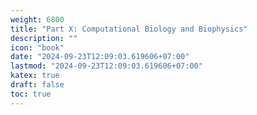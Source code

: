 ```yaml
---
weight: 6800
title: "Part X: Computational Biology and Biophysics"
description: ""
icon: "book"
date: "2024-09-23T12:09:03.619606+07:00"
lastmod: "2024-09-23T12:09:03.619606+07:00"
katex: true
draft: false
toc: true
---
```

